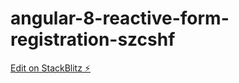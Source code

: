 # angular-8-reactive-form-registration-szcshf

[Edit on StackBlitz ⚡️](https://stackblitz.com/edit/angular-8-reactive-form-registration-szcshf)